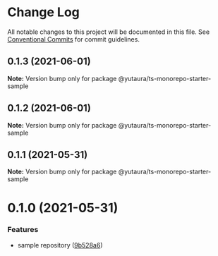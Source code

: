 # Change Log

All notable changes to this project will be documented in this file.
See [Conventional Commits](https://conventionalcommits.org) for commit guidelines.

## 0.1.3 (2021-06-01)

**Note:** Version bump only for package @yutaura/ts-monorepo-starter-sample





## 0.1.2 (2021-06-01)

**Note:** Version bump only for package @yutaura/ts-monorepo-starter-sample





## 0.1.1 (2021-05-31)

**Note:** Version bump only for package @yutaura/ts-monorepo-starter-sample





# 0.1.0 (2021-05-31)


### Features

* sample repository ([9b528a6](https://github.com/YutaUra/ts-monorepo-starter/commit/9b528a6f91ff54131e10b0c00cafc943fb350466))
